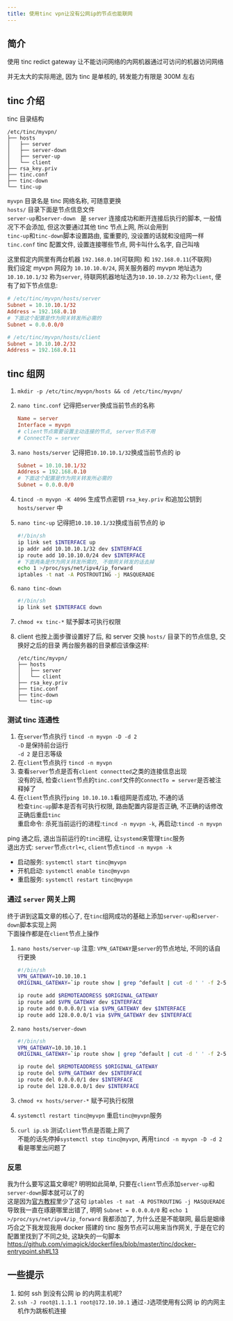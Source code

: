 ```yaml
---
title: 使用tinc vpn让没有公网ip的节点也能联网
---
```


## 简介

使用 tinc redict gateway 让不能访问网络的内网机器通过可访问的机器访问网络

并无太大的实际用途, 因为 tinc 是单核的, 转发能力有限是 300M 左右

## tinc 介绍

tinc 目录结构

```
/etc/tinc/myvpn/
├── hosts
│   ├── server
│   ├── server-down
│   ├── server-up
│   └── client
├── rsa_key.priv
├── tinc.conf
├── tinc-down
└── tinc-up
```

`myvpn` 目录名是 tinc 网络名称, 可随意更换  
`hosts/` 目录下面是节点信息文件  
`server-up`和`server-down ` 是 `server` 连接成功和断开连接后执行的脚本, 一般情况下不会添加, 但这次要通过其他 tinc 节点上网, 所以会用到  
`tinc-up`和`tinc-down`脚本设置路由, 蛮重要的, 没设置的话就和没组网一样  
`tinc.conf` tinc 配置文件, 设置连接哪些节点, 网卡叫什么名字, 自己叫啥

这里假定内网里有两台机器 `192.168.0.10`(可联网) 和 `192.168.0.11`(不联网)  
我们设定 myvpn 网段为 `10.10.10.0/24`, 网关服务器的 myvpn 地址选为 `10.10.10.1/32` 称为`server`, 待联网机器地址选为`10.10.10.2/32` 称为`client`, 便有了如下节点信息:

```conf
# /etc/tinc/myvpn/hosts/server
Subnet = 10.10.10.1/32
Address = 192.168.0.10
# 下面这个配置是作为网关转发所必需的
Subnet = 0.0.0.0/0
```

```conf
# /etc/tinc/myvpn/hosts/client
Subnet = 10.10.10.2/32
Address = 192.168.0.11
```

## tinc 组网

1. `mkdir -p /etc/tinc/myvpn/hosts && cd /etc/tinc/myvpn/`
1. `nano tinc.conf` 记得把`server`换成当前节点的名称
   ```conf
   Name = server
   Interface = myvpn
   # client节点需要设置主动连接的节点, server节点不用
   # ConnectTo = server
   ```
1. `nano hosts/server` 记得把`10.10.10.1/32`换成当前节点的 ip
   ```conf
   Subnet = 10.10.10.1/32
   Address = 192.168.0.10
   # 下面这个配置是作为网关转发所必需的
   Subnet = 0.0.0.0/0
   ```
1. `tincd -n myvpn -K 4096` 生成节点密钥 `rsa_key.priv` 和追加公钥到 `hosts/server` 中
1. `nano tinc-up` 记得把`10.10.10.1/32`换成当前节点的 ip

   ```sh
   #!/bin/sh
   ip link set $INTERFACE up
   ip addr add 10.10.10.1/32 dev $INTERFACE
   ip route add 10.10.10.0/24 dev $INTERFACE
   # 下面两条是作为网关转发所需的, 不做网关转发的话去掉
   echo 1 >/proc/sys/net/ipv4/ip_forward
   iptables -t nat -A POSTROUTING -j MASQUERADE
   ```

1. `nano tinc-down`
   ```sh
   #!/bin/sh
   ip link set $INTERFACE down
   ```
1. `chmod +x tinc-*` 赋予脚本可执行权限
1. client 也按上面步骤设置好了后, 和 server 交换 `hosts/` 目录下的节点信息, 交换好之后的目录
   两台服务器的目录都应该像这样:
   ```log
   /etc/tinc/myvpn/
   ├── hosts
   │   ├── server
   │   └── client
   ├── rsa_key.priv
   ├── tinc.conf
   ├── tinc-down
   └── tinc-up
   ```

### 测试 tinc 连通性

1. 在`server`节点执行 `tincd -n myvpn -D -d 2`  
   `-D` 是保持前台运行  
   `-d 2` 是日志等级
1. 在`client`节点执行 `tincd -n myvpn`
1. 查看`server`节点是否有`client connectted`之类的连接信息出现  
   没有的话, 检查`client`节点的`tinc.conf`文件的`ConnectTo = server`是否被注释掉了
1. 在`client`节点执行`ping 10.10.10.1`看组网是否成功, 不通的话  
   检查`tinc-up`脚本是否有可执行权限, 路由配置内容是否正确, 不正确的话修改正确后重启`tinc`  
   重启命令: 杀死当前运行的进程:`tincd -n myvpn -k`, 再启动:`tincd -n myvpn`

ping 通之后, 退出当前运行的`tinc`进程, 让`systemd`来管理`tinc`服务  
退出方式: `server`节点`ctrl+c`, `client`节点`tincd -n myvpn -k`

- 启动服务: `systemctl start tinc@myvpn`
- 开机启动: `systemctl enable tinc@myvpn`
- 重启服务: `systemctl restart tinc@myvpn`

### 通过 `server` 网关上网

终于讲到这篇文章的核心了, 在`tinc`组网成功的基础上添加`server-up`和`server-down`脚本实现上网  
下面操作都是在`client`节点上操作

1. `nano hosts/server-up` 注意: `VPN_GATEWAY`是`server`的节点地址, 不同的话自行更换

   ```sh
   #!/bin/sh
   VPN_GATEWAY=10.10.10.1
   ORIGINAL_GATEWAY=`ip route show | grep ^default | cut -d ' ' -f 2-5`

   ip route add $REMOTEADDRESS $ORIGINAL_GATEWAY
   ip route add $VPN_GATEWAY dev $INTERFACE
   ip route add 0.0.0.0/1 via $VPN_GATEWAY dev $INTERFACE
   ip route add 128.0.0.0/1 via $VPN_GATEWAY dev $INTERFACE
   ```

1. `nano hosts/server-down`

   ```sh
   #!/bin/sh
   VPN_GATEWAY=10.10.10.1
   ORIGINAL_GATEWAY=`ip route show | grep ^default | cut -d ' ' -f 2-5`

   ip route del $REMOTEADDRESS $ORIGINAL_GATEWAY
   ip route del $VPN_GATEWAY dev $INTERFACE
   ip route del 0.0.0.0/1 dev $INTERFACE
   ip route del 128.0.0.0/1 dev $INTERFACE
   ```

1. `chmod +x hosts/server-*` 赋予可执行权限
1. `systemctl restart tinc@myvpn` 重启`tinc@myvpn`服务
1. `curl ip.sb` 测试`client`节点是否能上网了  
   不能的话先停掉`systemctl stop tinc@myvpn`, 再用`tincd -n myvpn -D -d 2`看是哪里出问题了

### 反思

我为什么要写这篇文章呢? 明明如此简单, 只要在`client`节点添加`server-up`和`server-down`脚本就可以了的  
这是因为[官方教程](https://www.tinc-vpn.org/examples/redirect-gateway/)里少了这句 `iptables -t nat -A POSTROUTING -j MASQUERADE` 导致我一直在琢磨哪里出错了, 明明 `Subnet = 0.0.0.0/0` 和 `echo 1 >/proc/sys/net/ipv4/ip_forward` 我都添加了, 为什么还是不能联网, 最后是姻缘巧合之下我发现我用 docker 搭建的 tinc 服务节点可以用来当作网关, 于是在它的配置里找到了不同之处, 这缺失的一句脚本 <https://github.com/vimagick/dockerfiles/blob/master/tinc/docker-entrypoint.sh#L13>

## 一些提示

1. 如何 ssh 到没有公网 ip 的内网主机呢?
1. `ssh -J root@1.1.1.1 root@172.10.10.1` 通过`-J`选项使用有公网 ip 的内网主机作为跳板机连接
